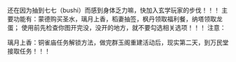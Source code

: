 还在因为抽到七七（bushi）而感到身体乏力嘛，快加入玄学玩家的步伐！！！
主要功能有：蒙德购买圣水，璃月上香，稻妻抽签，枫丹领取福利餐，纳塔领取龙蛋；
使用前先检查你图开完没，没开的地方，就不要勾选相关选项！！！
注意：

璃月上香：铜雀庙任务解锁方法，做完群玉阁重建活动后，现实第二天，到万民堂接取任务！！！
